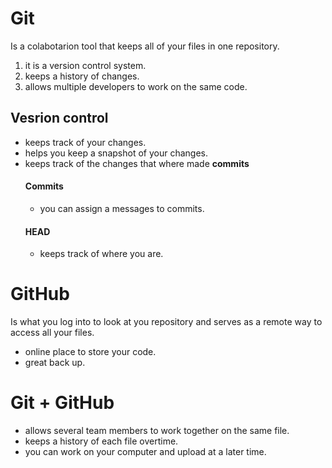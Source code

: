 # Git
Is a colabotarion tool that keeps all of your files in one repository. 
1. it is a version control system.
2. keeps a history of changes.
3. allows multiple developers to work on the same code.

## Vesrion control
* keeps track of your changes.
* helps you keep a snapshot of your changes.
* keeps  track of the changes that where made **commits**
    #### Commits
    * you can assign a messages to commits.
    #### HEAD
    * keeps track of where you are.


 # GitHub
  Is what you log into to look at you repository and serves as a remote way to access all your files. 
  * online place to store your code.
  * great back up.
 
 # Git + GitHub
 * allows several team members to work together on the same file.
 * keeps a history of each file overtime.
 * you can work on your computer and upload at a later time.
